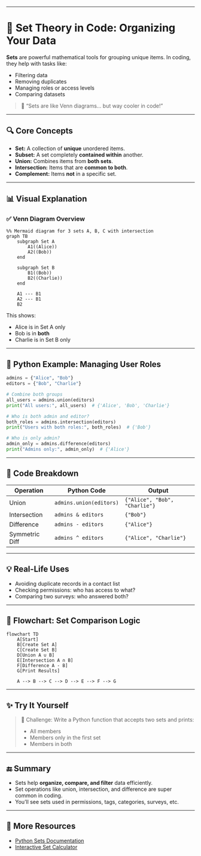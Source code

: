 
---

# 📘 Set Theory in Code: Organizing Your Data

**Sets** are powerful mathematical tools for grouping unique items. In coding, they help with tasks like:
- Filtering data
- Removing duplicates
- Managing roles or access levels
- Comparing datasets

> 🤖 “Sets are like Venn diagrams... but way cooler in code!”

---

## 🔍 Core Concepts

- **Set:** A collection of **unique** unordered items.
- **Subset:** A set completely **contained within** another.
- **Union:** Combines items from **both sets**.
- **Intersection:** Items that are **common to both**.
- **Complement:** Items **not** in a specific set.

---

## 📊 Visual Explanation

### ✅ Venn Diagram Overview

```mermaid
%% Mermaid diagram for 3 sets A, B, C with intersection
graph TB
    subgraph Set A
        A1((Alice))
        A2((Bob))
    end

    subgraph Set B
        B1((Bob))
        B2((Charlie))
    end

    A1 --- B1
    A2 --- B1
    B2
````

This shows:

* Alice is in Set A only
* Bob is in **both**
* Charlie is in Set B only

---

## 🐍 Python Example: Managing User Roles

```python
admins = {"Alice", "Bob"}
editors = {"Bob", "Charlie"}

# Combine both groups
all_users = admins.union(editors)
print("All users:", all_users)  # {'Alice', 'Bob', 'Charlie'}

# Who is both admin and editor?
both_roles = admins.intersection(editors)
print("Users with both roles:", both_roles)  # {'Bob'}

# Who is only admin?
admin_only = admins.difference(editors)
print("Admins only:", admin_only)  # {'Alice'}
```

---

## 🧠 Code Breakdown

| Operation      | Python Code             | Output                        |
| -------------- | ----------------------- | ----------------------------- |
| Union          | `admins.union(editors)` | `{"Alice", "Bob", "Charlie"}` |
| Intersection   | `admins & editors`      | `{"Bob"}`                     |
| Difference     | `admins - editors`      | `{"Alice"}`                   |
| Symmetric Diff | `admins ^ editors`      | `{"Alice", "Charlie"}`        |

---

## 💡 Real-Life Uses

* Avoiding duplicate records in a contact list
* Checking permissions: who has access to what?
* Comparing two surveys: who answered both?

---

## 🔄 Flowchart: Set Comparison Logic

```mermaid
flowchart TD
    A[Start]
    B[Create Set A]
    C[Create Set B]
    D[Union A ∪ B]
    E[Intersection A ∩ B]
    F[Difference A - B]
    G[Print Results]

    A --> B --> C --> D --> E --> F --> G
```

---

## ✨ Try It Yourself

> 🧪 Challenge:
> Write a Python function that accepts two sets and prints:
>
> * All members
> * Members only in the first set
> * Members in both

---

## 🔚 Summary

* Sets help **organize, compare, and filter** data efficiently.
* Set operations like union, intersection, and difference are super common in coding.
* You’ll see sets used in permissions, tags, categories, surveys, etc.

---

## 🧰 More Resources

* [Python Sets Documentation](https://docs.python.org/3/library/stdtypes.html#set)
* [Interactive Set Calculator](https://www.symbolab.com/solver/set-calculator)


